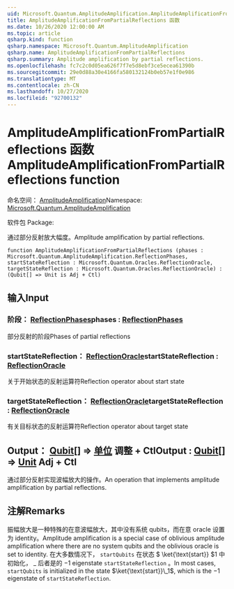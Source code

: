 ```yaml
---
uid: Microsoft.Quantum.AmplitudeAmplification.AmplitudeAmplificationFromPartialReflections
title: AmplitudeAmplificationFromPartialReflections 函数
ms.date: 10/26/2020 12:00:00 AM
ms.topic: article
qsharp.kind: function
qsharp.namespace: Microsoft.Quantum.AmplitudeAmplification
qsharp.name: AmplitudeAmplificationFromPartialReflections
qsharp.summary: Amplitude amplification by partial reflections.
ms.openlocfilehash: fc7c2c0d05ea626f7f7e5d8ebf3ce5ecea61390b
ms.sourcegitcommit: 29e0d88a30e4166fa580132124b0eb57e1f0e986
ms.translationtype: MT
ms.contentlocale: zh-CN
ms.lasthandoff: 10/27/2020
ms.locfileid: "92700132"
---
```

# <a name="amplitudeamplificationfrompartialreflections-function"></a><span data-ttu-id="97a7a-102">AmplitudeAmplificationFromPartialReflections 函数</span><span class="sxs-lookup"><span data-stu-id="97a7a-102">AmplitudeAmplificationFromPartialReflections function</span></span>

<span data-ttu-id="97a7a-103">命名空间： [AmplitudeAmplification](xref:Microsoft.Quantum.AmplitudeAmplification)</span><span class="sxs-lookup"><span data-stu-id="97a7a-103">Namespace: [Microsoft.Quantum.AmplitudeAmplification](xref:Microsoft.Quantum.AmplitudeAmplification)</span></span>

<span data-ttu-id="97a7a-104">软件包 [](https://nuget.org/packages/)</span><span class="sxs-lookup"><span data-stu-id="97a7a-104">Package: [](https://nuget.org/packages/)</span></span>


<span data-ttu-id="97a7a-105">通过部分反射放大幅度。</span><span class="sxs-lookup"><span data-stu-id="97a7a-105">Amplitude amplification by partial reflections.</span></span>

```qsharp
function AmplitudeAmplificationFromPartialReflections (phases : Microsoft.Quantum.AmplitudeAmplification.ReflectionPhases, startStateReflection : Microsoft.Quantum.Oracles.ReflectionOracle, targetStateReflection : Microsoft.Quantum.Oracles.ReflectionOracle) : (Qubit[] => Unit is Adj + Ctl)
```


## <a name="input"></a><span data-ttu-id="97a7a-106">输入</span><span class="sxs-lookup"><span data-stu-id="97a7a-106">Input</span></span>

### <a name="phases--reflectionphases"></a><span data-ttu-id="97a7a-107">阶段： [ReflectionPhases](xref:Microsoft.Quantum.AmplitudeAmplification.ReflectionPhases)</span><span class="sxs-lookup"><span data-stu-id="97a7a-107">phases : [ReflectionPhases](xref:Microsoft.Quantum.AmplitudeAmplification.ReflectionPhases)</span></span>

<span data-ttu-id="97a7a-108">部分反射的阶段</span><span class="sxs-lookup"><span data-stu-id="97a7a-108">Phases of partial reflections</span></span>


### <a name="startstatereflection--reflectionoracle"></a><span data-ttu-id="97a7a-109">startStateReflection： [ReflectionOracle](xref:Microsoft.Quantum.Oracles.ReflectionOracle)</span><span class="sxs-lookup"><span data-stu-id="97a7a-109">startStateReflection : [ReflectionOracle](xref:Microsoft.Quantum.Oracles.ReflectionOracle)</span></span>

<span data-ttu-id="97a7a-110">关于开始状态的反射运算符</span><span class="sxs-lookup"><span data-stu-id="97a7a-110">Reflection operator about start state</span></span>


### <a name="targetstatereflection--reflectionoracle"></a><span data-ttu-id="97a7a-111">targetStateReflection： [ReflectionOracle](xref:Microsoft.Quantum.Oracles.ReflectionOracle)</span><span class="sxs-lookup"><span data-stu-id="97a7a-111">targetStateReflection : [ReflectionOracle](xref:Microsoft.Quantum.Oracles.ReflectionOracle)</span></span>

<span data-ttu-id="97a7a-112">有关目标状态的反射运算符</span><span class="sxs-lookup"><span data-stu-id="97a7a-112">Reflection operator about target state</span></span>



## <a name="output--qubit--unit-adj--ctl"></a><span data-ttu-id="97a7a-113">Output： [Qubit](xref:microsoft.quantum.lang-ref.qubit)[] => [单位](xref:microsoft.quantum.lang-ref.unit) 调整 + Ctl</span><span class="sxs-lookup"><span data-stu-id="97a7a-113">Output : [Qubit](xref:microsoft.quantum.lang-ref.qubit)[] => [Unit](xref:microsoft.quantum.lang-ref.unit) Adj + Ctl</span></span>

<span data-ttu-id="97a7a-114">通过部分反射实现波幅放大的操作。</span><span class="sxs-lookup"><span data-stu-id="97a7a-114">An operation that implements amplitude amplification by partial reflections.</span></span>

## <a name="remarks"></a><span data-ttu-id="97a7a-115">注解</span><span class="sxs-lookup"><span data-stu-id="97a7a-115">Remarks</span></span>

<span data-ttu-id="97a7a-116">振幅放大是一种特殊的在意波幅放大，其中没有系统 qubits，而在意 oracle 设置为 identity。</span><span class="sxs-lookup"><span data-stu-id="97a7a-116">Amplitude amplification is a special case of oblivious amplitude amplification where there are no system qubits and the oblivious oracle is set to identity.</span></span>
<span data-ttu-id="97a7a-117">在大多数情况下， `startQubits` 在状态 $ \ket{\text{start}} $1 中初始化， \_ 后者是的 $-$1 eigenstate `startStateReflection` 。</span><span class="sxs-lookup"><span data-stu-id="97a7a-117">In most cases, `startQubits` is initialized in the state $\ket{\text{start}}\_1$, which is the $-1$ eigenstate of `startStateReflection`.</span></span>